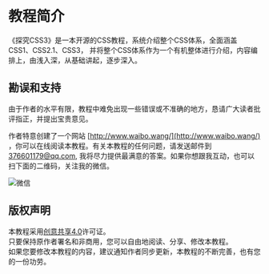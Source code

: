 # 教程简介
《探究CSS3》是一本开源的CSS教程，系统介绍整个CSS体系，全面涵盖CSS1、CSS2.1、CSS3， 并将整个CSS体系作为一个有机整体进行介绍，内容编排上，由浅入深，从基础讲起，逐步深入。  

## 勘误和支持
由于作者的水平有限，教程中难免出现一些错误或不准确的地方，恳请广大读者批评指正，并提出宝贵意见。  

作者特意创建了一个网站 [http://www.waibo.wang/](http://www.waibo.wang/) ，你可以在线阅读本教程。有关本教程的任何问题，请发送邮件到 376601179@qq.com, 我将尽力提供最满意的答案。如果你想跟我互动，也可以扫下面的二维码，关注我的微信。  

![微信](http://www.waibo.wang/img/weixin.png)  

## 版权声明
本教程采用[创意共享4.0](https://creativecommons.org/licenses/by-nc/4.0/)许可证。  
只要保持原作者署名和非商用，您可以自由地阅读、分享、修改本教程。  
如果您要修改本教程的内容，建议通知作者同步更新，本教程的不断完善，也有您的一份功劳。  

